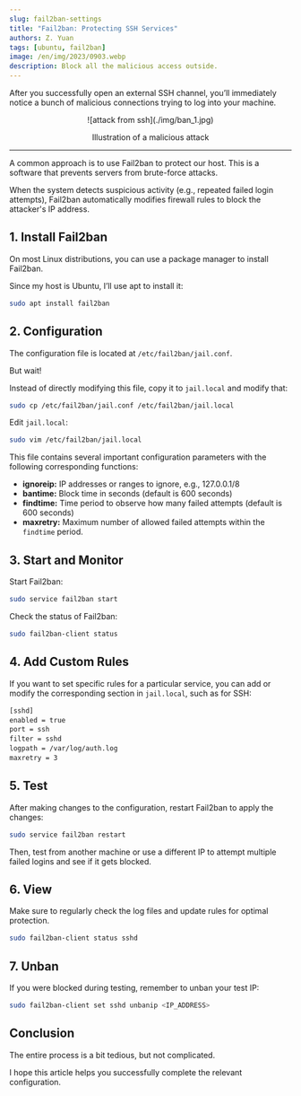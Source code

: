 ```yaml
---
slug: fail2ban-settings
title: "Fail2ban: Protecting SSH Services"
authors: Z. Yuan
tags: [ubuntu, fail2ban]
image: /en/img/2023/0903.webp
description: Block all the malicious access outside.
---
```


After you successfully open an external SSH channel, you’ll immediately notice a bunch of malicious connections trying to log into your machine.

<!-- truncate -->

<div align="center">
<figure style={{"width": "40%"}}>
![attack from ssh](./img/ban_1.jpg)
</figure>
<figcaption>Illustration of a malicious attack</figcaption>
</div>

---

A common approach is to use Fail2ban to protect our host. This is a software that prevents servers from brute-force attacks.

When the system detects suspicious activity (e.g., repeated failed login attempts), Fail2ban automatically modifies firewall rules to block the attacker's IP address.

## 1. Install Fail2ban

On most Linux distributions, you can use a package manager to install Fail2ban.

Since my host is Ubuntu, I’ll use apt to install it:

```bash
sudo apt install fail2ban
```

## 2. Configuration

The configuration file is located at `/etc/fail2ban/jail.conf`.

But wait!

Instead of directly modifying this file, copy it to `jail.local` and modify that:

```bash
sudo cp /etc/fail2ban/jail.conf /etc/fail2ban/jail.local
```

Edit `jail.local`:

```bash
sudo vim /etc/fail2ban/jail.local
```

This file contains several important configuration parameters with the following corresponding functions:

- **ignoreip:** IP addresses or ranges to ignore, e.g., 127.0.0.1/8
- **bantime:** Block time in seconds (default is 600 seconds)
- **findtime:** Time period to observe how many failed attempts (default is 600 seconds)
- **maxretry:** Maximum number of allowed failed attempts within the `findtime` period.

## 3. Start and Monitor

Start Fail2ban:

```bash
sudo service fail2ban start
```

Check the status of Fail2ban:

```bash
sudo fail2ban-client status
```

## 4. Add Custom Rules

If you want to set specific rules for a particular service, you can add or modify the corresponding section in `jail.local`, such as for SSH:

```bash
[sshd]
enabled = true
port = ssh
filter = sshd
logpath = /var/log/auth.log
maxretry = 3
```

## 5. Test

After making changes to the configuration, restart Fail2ban to apply the changes:

```bash
sudo service fail2ban restart
```

Then, test from another machine or use a different IP to attempt multiple failed logins and see if it gets blocked.

## 6. View

Make sure to regularly check the log files and update rules for optimal protection.

```bash
sudo fail2ban-client status sshd
```

## 7. Unban

If you were blocked during testing, remember to unban your test IP:

```bash
sudo fail2ban-client set sshd unbanip <IP_ADDRESS>
```

## Conclusion

The entire process is a bit tedious, but not complicated.

I hope this article helps you successfully complete the relevant configuration.